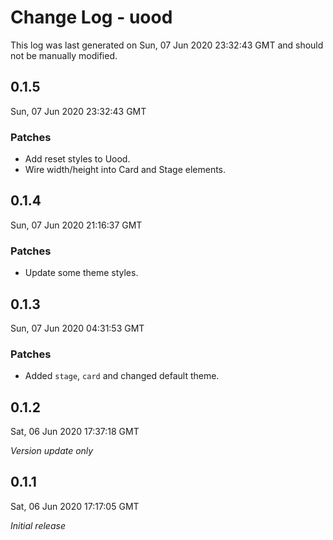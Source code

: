 # Change Log - uood

This log was last generated on Sun, 07 Jun 2020 23:32:43 GMT and should not be manually modified.

## 0.1.5
Sun, 07 Jun 2020 23:32:43 GMT

### Patches

- Add reset styles to Uood.
- Wire width/height into Card and Stage elements.

## 0.1.4
Sun, 07 Jun 2020 21:16:37 GMT

### Patches

- Update some theme styles.

## 0.1.3
Sun, 07 Jun 2020 04:31:53 GMT

### Patches

- Added `stage`, `card` and changed default theme.

## 0.1.2
Sat, 06 Jun 2020 17:37:18 GMT

*Version update only*

## 0.1.1
Sat, 06 Jun 2020 17:17:05 GMT

*Initial release*

